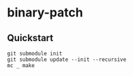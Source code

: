 # binary-patch


## Quickstart

```
git submodule init
git submodule update --init --recursive
mc _ make
```
